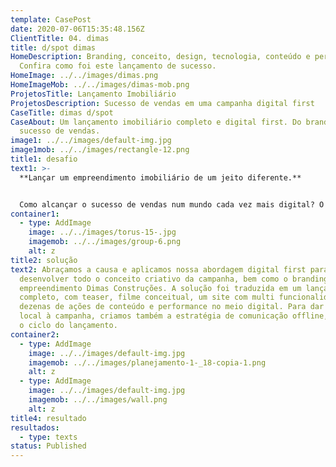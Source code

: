 ```yaml
---
template: CasePost
date: 2020-07-06T15:35:48.156Z
ClientTitle: 04. dimas
title: d/spot dimas
HomeDescription: Branding, conceito, design, tecnologia, conteúdo e performance.
  Confira como foi este lançamento de sucesso.
HomeImage: ../../images/dimas.png
HomeImageMob: ../../images/dimas-mob.png
ProjetosTitle: Lançamento Imobiliário
ProjetosDescription: Sucesso de vendas em uma campanha digital first
CaseTitle: dimas d/spot
CaseAbout: Um lançamento imobiliário completo e digital first. Do branding ao
  sucesso de vendas.
image1: ../../images/default-img.jpg
image1mob: ../../images/rectangle-12.png
title1: desafio
text1: >-
  **Lançar um empreendimento imobiliário de um jeito diferente.**


  Como alcançar o sucesso de vendas num mundo cada vez mais digital? O desafio foi fugir do óbvio, não apostar no tradicional e desenvolver o empreendimento como uma nova marca.
container1:
  - type: AddImage
    image: ../../images/torus-15-.jpg
    imagemob: ../../images/group-6.png
    alt: z
title2: solução
text2: Abraçamos a causa e aplicamos nossa abordagem digital first para
  desenvolver todo o conceito criativo da campanha, bem como o branding do novo
  empreendimento Dimas Construções. A solução foi traduzida em um lançamento
  completo, com teaser, filme conceitual, um site com multi funcionalidade e
  dezenas de ações de conteúdo e performance no meio digital. Para dar força
  local à campanha, criamos também a estratégia de comunicação offline, fechando
  o ciclo do lançamento.
container2:
  - type: AddImage
    image: ../../images/default-img.jpg
    imagemob: ../../images/planejamento-1-_18-copia-1.png
    alt: z
  - type: AddImage
    image: ../../images/default-img.jpg
    imagemob: ../../images/wall.png
    alt: z
title4: resultado
resultados:
  - type: texts
status: Published
---
```

